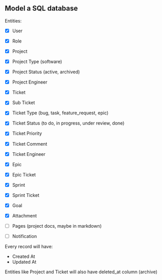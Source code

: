 ## Model a SQL database

Entities:

- [x] User
- [x] Role
- [x] Project
- [x] Project Type (software)
- [x] Project Status (active, archived)
- [x] Project Engineer
- [x] Ticket
- [x] Sub Ticket
- [x] Ticket Type (bug, task, feature_request, epic)
- [x] Ticket Status (to do, in progress, under review, done)
- [x] Ticket Priority
- [x] Ticket Comment
- [x] Ticket Engineer
- [x] Epic
- [x] Epic Ticket
- [x] Sprint
- [x] Sprint Ticket
- [x] Goal
- [x] Attachment

- [ ] Pages (project docs, maybe in markdown)
- [ ] Notification

Every record will have:
  - Created At
  - Updated At

Entities like Project and Ticket will also have deleted_at column (archive)

